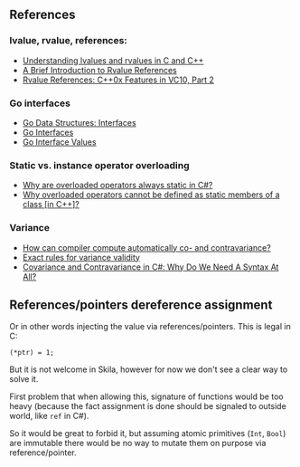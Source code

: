 ﻿## References

### lvalue, rvalue, references:

* [Understanding lvalues and rvalues in C and C++](https://eli.thegreenplace.net/2011/12/15/understanding-lvalues-and-rvalues-in-c-and-c)
* [A Brief Introduction to Rvalue References
](http://www.artima.com/cppsource/rvalue.html)
* [Rvalue References: C++0x Features in VC10, Part 2](https://blogs.msdn.microsoft.com/vcblog/2009/02/03/rvalue-references-c0x-features-in-vc10-part-2/)

### Go interfaces

* [Go Data Structures: Interfaces](https://research.swtch.com/interfaces)
* [Go Interfaces](http://www.airs.com/blog/archives/277)
* [Go Interface Values](http://www.airs.com/blog/archives/281)

### Static vs. instance operator overloading

* [Why are overloaded operators always static in C#?](https://blogs.msdn.microsoft.com/ericlippert/2007/05/14/why-are-overloaded-operators-always-static-in-c/)
* [Why overloaded operators cannot be defined as static members of a class [in C++]?](https://stackoverflow.com/questions/11894124/why-overloaded-operators-cannot-be-defined-as-static-members-of-a-class)

### Variance

* [How can compiler compute automatically co- and contravariance?](http://stackoverflow.com/questions/32234737/how-can-compiler-compute-automatically-co-and-contravariance)
* [Exact rules for variance validity](http://blogs.msdn.com/b/ericlippert/archive/2009/12/03/exact-rules-for-variance-validity.aspx)
* [Covariance and Contravariance in C#: Why Do We Need A Syntax At All?](http://blogs.msdn.com/b/ericlippert/archive/2007/10/29/covariance-and-contravariance-in-c-part-seven-why-do-we-need-a-syntax-at-all.aspx)

## References/pointers dereference assignment

Or in other words injecting the value via references/pointers. This is legal in C:

    (*ptr) = 1;

But it is not welcome in Skila, however for now we don't see a clear way to solve it.

First problem that when allowing this, signature of functions would be too heavy (because the
fact assignment is done should be signaled to outside world, like `ref` in C#).

So it would be great to forbid it, but assuming atomic primitives (`Int`, `Bool`) are immutable
there would be no way to mutate them on purpose via reference/pointer.
